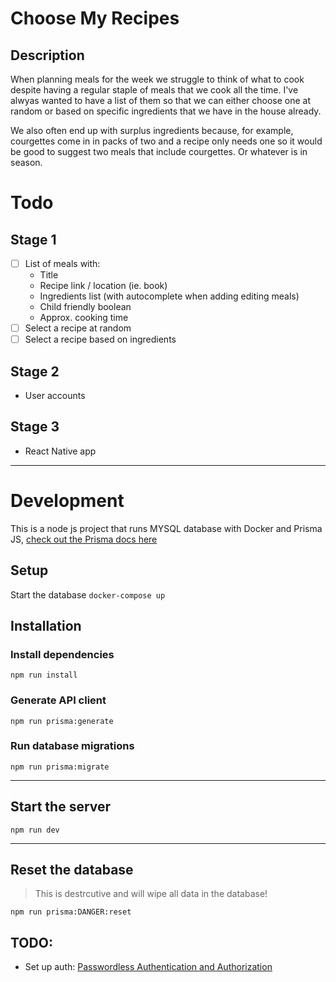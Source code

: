# Choose My Recipes

## Description

When planning meals for the week we struggle to think of what to cook despite having a regular staple of meals that we cook all the time. I've alwyas wanted to have a list of them so that we can either choose one at random or based on specific ingredients that we have in the house already.

We also often end up with surplus ingredients because, for example, courgettes come in in packs of two and a recipe only needs one so it would be good to suggest two meals that include courgettes. Or whatever is in season.

# Todo
## Stage 1
- [ ] List of meals with:
  -  Title
  -  Recipe link / location (ie. book)
  -  Ingredients list (with autocomplete when adding editing meals)
  -  Child friendly boolean
  -  Approx. cooking time
- [ ] Select a recipe at random
- [ ] Select a recipe based on ingredients

## Stage 2
- User accounts

## Stage 3
- React Native app



---

# Development

This is a node js project that runs MYSQL database with Docker and Prisma JS, [check out the Prisma docs here](https://www.prisma.io/docs/)
## Setup
Start the database
`docker-compose up`

## Installation
### Install dependencies
`npm run install`

### Generate API client
`npm run prisma:generate`

### Run database migrations
`npm run prisma:migrate`

---
## Start the server
`npm run dev`

---
## Reset the database
>  This is destrcutive and will wipe all data in the database!

`npm run prisma:DANGER:reset`


## TODO:
- Set up auth: [Passwordless Authentication and Authorization](https://www.prisma.io/blog/backend-prisma-typescript-orm-with-postgresql-auth-mngp1ps7kip4)
